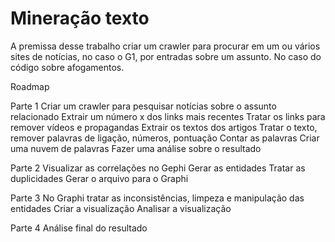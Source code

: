 # Mineração texto
A premissa desse trabalho criar um crawler para procurar em um ou vários sites de notícias, no caso o G1, por entradas sobre um assunto. No caso do código sobre afogamentos. 

Roadmap

Parte 1 
Criar um crawler para pesquisar notícias sobre o assunto relacionado
Extrair um número x dos links mais recentes
Tratar os links para remover vídeos e propagandas
Extrair os textos dos artigos
Tratar o texto, remover palavras de ligação, números, pontuação
Contar as palavras 
Criar uma nuvem de palavras 
Fazer uma análise sobre o resultado

Parte 2 
Visualizar as correlações no Gephi
Gerar as entidades 
Tratar as duplicidades
Gerar o arquivo para o Graphi

Parte 3
No Graphi tratar as inconsistências, limpeza e manipulação das entidades
Criar a visualização
Analisar a visualização

Parte 4
Análise final do resultado


